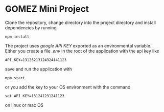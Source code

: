 # GOMEZ Mini Project

Clone the repository, change directory into the project directory and install dependencies by running 

```
npm install
```

The project uses *google API KEY* exported as an environmental variable. Either you create a file _.env_ in the root of the application with the api key like 
```
API_KEY=13123213124324141123
``` 
save and run the application with
```
npm start
```

or you add the key to your OS environment with the command
```
set API_KEY=131241231241123
```
on linux or mac OS


